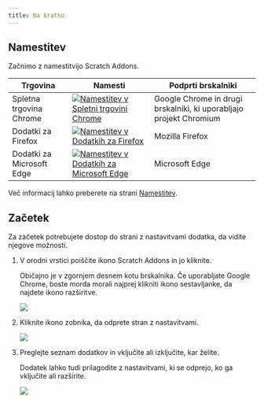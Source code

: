 ```yaml
---
title: Na kratko
---
```


## Namestitev

Začnimo z namestitvijo Scratch Addons.

| Trgovina | Namesti | Podprti brskalniki |
| - | - | - |
| Spletna trgovina Chrome | [![Namestitev v Spletni trgovini Chrome](https://img.shields.io/chrome-web-store/v/fbeffbjdlemaoicjdapfpikkikjoneco?style=flat-square&logo=google-chrome&logoColor=white&label=install&color=4285F4)](https://chrome.google.com/webstore/detail/fbeffbjdlemaoicjdapfpikkikjoneco) | Google Chrome in drugi brskalniki, ki uporabljajo projekt Chromium
| Dodatki za Firefox | [![Namestitev v Dodatkih za Firefox](https://img.shields.io/amo/v/scratch-messaging-extension?style=flat-square&logo=firefox-browser&logoColor=white&label=install&color=FF7139)](https://addons.mozilla.org/firefox/addon/scratch-messaging-extension/) | Mozilla Firefox
| Dodatki za Microsoft Edge | [![Namestitev v Dodatkih za Microsoft Edge](https://img.shields.io/badge/dynamic/json?style=flat-square&logo=microsoftedge&logoColor=white&label=install&color=0078D7&prefix=v&query=%24.version&url=https%3A%2F%2Fmicrosoftedge.microsoft.com%2Faddons%2Fgetproductdetailsbycrxid%2Filiepgjnemckemgnledoipfiilhajdjj)](https://microsoftedge.microsoft.com/addons/detail/iliepgjnemckemgnledoipfiilhajdjj) | Microsoft Edge

Več informacij lahko preberete na strani [Namestitev](../installing).


## Začetek

Za začetek potrebujete dostop do strani z nastavitvami dodatka, da vidite njegove možnosti.

1. V orodni vrstici poiščite ikono Scratch Addons in jo kliknite.

   Običajno je v zgornjem desnem kotu brskalnika. Če uporabljate Google Chrome, boste morda morali najprej klikniti ikono sestavljanke, da najdete ikono razširitve.

   ![](/assets/img/getting-started/step-1.png)

2. Kliknite ikono zobnika, da odprete stran z nastavitvami.

   ![](/assets/img/getting-started/step-2.png)

3. Preglejte seznam dodatkov in vključite ali izključite, kar želite.

   Dodatek lahko tudi prilagodite z nastavitvami, ki se odprejo, ko ga vključite ali razširite.

   ![](/assets/img/getting-started/step-3.png)